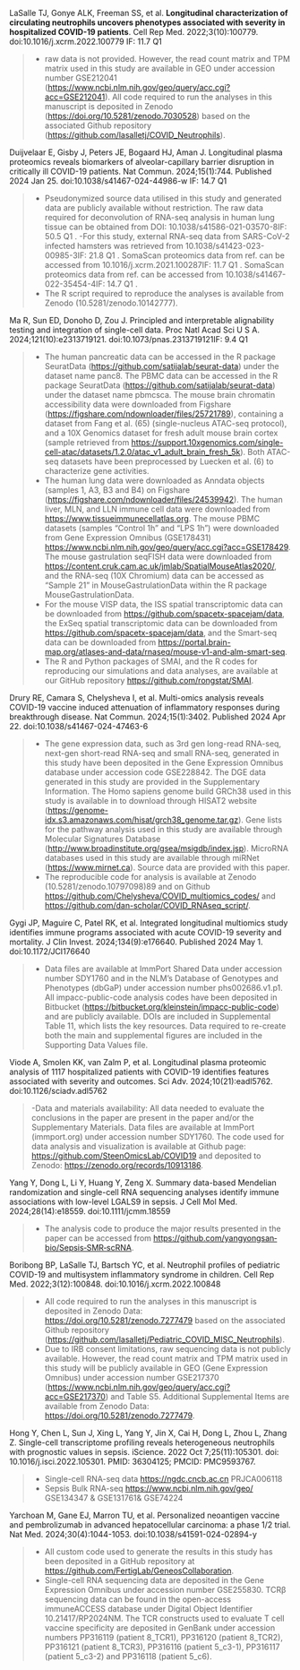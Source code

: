 LaSalle TJ, Gonye ALK, Freeman SS, et al. **Longitudinal characterization of circulating neutrophils uncovers phenotypes associated with severity in hospitalized COVID-19 patients**. 
Cell Rep Med. 2022;3(10):100779. doi:10.1016/j.xcrm.2022.100779 IF: 11.7 Q1 
>- raw data is not provided. However, the read count matrix and TPM matrix used in this study are available in GEO under accession number GSE212041 (https://www.ncbi.nlm.nih.gov/geo/query/acc.cgi?acc=GSE212041).
All code required to run the analyses in this manuscript is deposited in Zenodo (https://doi.org/10.5281/zenodo.7030528) based on the associated Github repository (https://github.com/lasalletj/COVID_Neutrophils).

Duijvelaar E, Gisby J, Peters JE, Bogaard HJ, Aman J. Longitudinal plasma proteomics reveals biomarkers of alveolar-capillary barrier disruption in critically ill COVID-19 patients. Nat Commun. 2024;15(1):744. Published 2024 Jan 25. doi:10.1038/s41467-024-44986-w IF: 14.7 Q1
>- Pseudonymized source data utilised in this study and generated data are publicly available without restriction. The raw data required for deconvolution of RNA-seq analysis in human lung tissue can be obtained from DOI: 10.1038/s41586-021-03570-8IF: 50.5 Q1 .
>-For this study, external RNA-seq data from SARS-CoV-2 infected hamsters was retrieved from 10.1038/s41423-023-00985-3IF: 21.8 Q1 . SomaScan proteomics data from ref. can be accessed from 10.1016/j.xcrm.2021.100287IF: 11.7 Q1 . SomaScan proteomics data from ref. can be accessed from 10.1038/s41467-022-35454-4IF: 14.7 Q1 .
>- The R script required to reproduce the analyses is available from Zenodo (10.5281/zenodo.10142777).


Ma R, Sun ED, Donoho D, Zou J. Principled and interpretable alignability testing and integration of single-cell data. Proc Natl Acad Sci U S A. 2024;121(10):e2313719121. doi:10.1073/pnas.2313719121IF: 9.4 Q1
>- The human pancreatic data can be accessed in the R package SeuratData (https://github.com/satijalab/seurat-data) under the dataset name panc8. The PBMC data can be accessed in the R package SeuratData (https://github.com/satijalab/seurat-data) under the dataset name pbmcsca. The mouse brain chromatin accessibility data were downloaded from Figshare (https://figshare.com/ndownloader/files/25721789), containing a dataset from Fang et al. (65) (single-nucleus ATAC-seq protocol), and a 10X Genomics dataset for fresh adult mouse brain cortex (sample retrieved from https://support.10xgenomics.com/single-cell-atac/datasets/1.2.0/atac_v1_adult_brain_fresh_5k). Both ATAC-seq datasets have been preprocessed by Luecken et al. (6) to characterize gene activities.
>- The human lung data were downloaded as Anndata objects (samples 1, A3, B3 and B4) on Figshare (https://figshare.com/ndownloader/files/24539942). The human liver, MLN, and LLN immune cell data were downloaded from https://www.tissueimmunecellatlas.org. The mouse PBMC datasets (samples “Control 1h” and “LPS 1h”) were downloaded from Gene Expression Omnibus (GSE178431) https://www.ncbi.nlm.nih.gov/geo/query/acc.cgi?acc=GSE178429. The mouse gastrulation seqFISH data were downloaded from https://content.cruk.cam.ac.uk/jmlab/SpatialMouseAtlas2020/, and the RNA-seq (10X Chromium) data can be accessed as “Sample 21” in MouseGastrulationData within the R package MouseGastrulationData.
>-  For the mouse VISP data, the ISS spatial transcriptomic data can be downloaded from https://github.com/spacetx-spacejam/data, the ExSeq spatial transcriptomic data can be downloaded from https://github.com/spacetx-spacejam/data, and the Smart-seq data can be downloaded from https://portal.brain-map.org/atlases-and-data/rnaseq/mouse-v1-and-alm-smart-seq.
>-  The R and Python packages of SMAI, and the R codes for reproducing our simulations and data analyses, are available at our GitHub repository https://github.com/rongstat/SMAI.

Drury RE, Camara S, Chelysheva I, et al. Multi-omics analysis reveals COVID-19 vaccine induced attenuation of inflammatory responses during breakthrough disease. Nat Commun. 2024;15(1):3402. Published 2024 Apr 22. doi:10.1038/s41467-024-47463-6
>- The gene expression data, such as 3rd gen long-read RNA-seq, next-gen short-read RNA-seq and small RNA-seq, generated in this study have been deposited in the Gene Expression Omnibus database under accession code GSE228842. The DGE data generated in this study are provided in the Supplementary Information. The Homo sapiens genome build GRCh38 used in this study is available in to download through HISAT2 website (https://genome-idx.s3.amazonaws.com/hisat/grch38_genome.tar.gz). Gene lists for the pathway analysis used in this study are available through Molecular Signatures Database (http://www.broadinstitute.org/gsea/msigdb/index.jsp). MicroRNA databases used in this study are available through miRNet (https://www.mirnet.ca). Source data are provided with this paper.
>- The reproducible code for analysis is available at Zenodo (10.5281/zenodo.10797098)89 and on Github https://github.com/Chelysheva/COVID_multiomics_codes/ and https://github.com/dan-scholar/COVID_RNAseq_script/.

Gygi JP, Maguire C, Patel RK, et al. Integrated longitudinal multiomics study identifies immune programs associated with acute COVID-19 severity and mortality. J Clin Invest. 2024;134(9):e176640. Published 2024 May 1. doi:10.1172/JCI176640
>- Data files are available at ImmPort Shared Data under accession number SDY1760 and in the NLM’s Database of Genotypes and Phenotypes (dbGaP) under accession number phs002686.v1.p1. All impacc-public-code analysis codes have been deposited in Bitbucket (https://bitbucket.org/kleinstein/impacc-public-code) and are publicly available. DOIs are included in Supplemental Table 11, which lists the key resources. Data required to re-create both the main and supplemental figures are included in the Supporting Data Values file.

Viode A, Smolen KK, van Zalm P, et al. Longitudinal plasma proteomic analysis of 1117 hospitalized patients with COVID-19 identifies features associated with severity and outcomes. Sci Adv. 2024;10(21):eadl5762. doi:10.1126/sciadv.adl5762
>-Data and materials availability: All data needed to evaluate the conclusions in the paper are present in the paper and/or the Supplementary Materials. Data files are available at ImmPort (immport.org) under accession number SDY1760. The code used for data analysis and visualization is available at Github page: https://github.com/SteenOmicsLab/COVID19 and deposited to Zenodo: https://zenodo.org/records/10913186.

Yang Y, Dong L, Li Y, Huang Y, Zeng X. Summary data-based Mendelian randomization and single-cell RNA sequencing analyses identify immune associations with low-level LGALS9 in sepsis. J Cell Mol Med. 2024;28(14):e18559. doi:10.1111/jcmm.18559
>- The analysis code to produce the major results presented in the paper can be accessed from https://github.com/yangyongsan‐bio/Sepsis‐SMR‐scRNA.

Boribong BP, LaSalle TJ, Bartsch YC, et al. Neutrophil profiles of pediatric COVID-19 and multisystem inflammatory syndrome in children. Cell Rep Med. 2022;3(12):100848. doi:10.1016/j.xcrm.2022.100848
>- All code required to run the analyses in this manuscript is deposited in Zenodo Data: https://doi.org/10.5281/zenodo.7277479 based on the associated Github repository (https://github.com/lasalletj/Pediatric_COVID_MISC_Neutrophils).
>- Due to IRB consent limitations, raw sequencing data is not publicly available. However, the read count matrix and TPM matrix used in this study will be publicly available in GEO (Gene Expression Omnibus) under accession number GSE217370 (https://www.ncbi.nlm.nih.gov/geo/query/acc.cgi?acc=GSE217370) and Table S5. Additional Supplemental Items are available from Zenodo Data: https://doi.org/10.5281/zenodo.7277479.

Hong Y, Chen L, Sun J, Xing L, Yang Y, Jin X, Cai H, Dong L, Zhou L, Zhang Z. Single-cell transcriptome profiling reveals heterogeneous neutrophils with prognostic values in sepsis. iScience. 2022 Oct 7;25(11):105301. doi: 10.1016/j.isci.2022.105301. PMID: 36304125; PMCID: PMC9593767.
>- Single-cell RNA-seq data	https://ngdc.cncb.ac.cn	PRJCA006118
>- Sepsis Bulk RNA-seq	https://www.ncbi.nlm.nih.gov/geo/	GSE134347 &	GSE131761& GSE74224

Yarchoan M, Gane EJ, Marron TU, et al. Personalized neoantigen vaccine and pembrolizumab in advanced hepatocellular carcinoma: a phase 1/2 trial. Nat Med. 2024;30(4):1044-1053. doi:10.1038/s41591-024-02894-y
>- All custom code used to generate the results in this study has been deposited in a GitHub repository at https://github.com/FertigLab/GeneosCollaboration.
>- Single-cell RNA sequencing data are deposited in the Gene Expression Omnibus under accession number GSE255830. TCRβ sequencing data can be found in the open-access immuneACCESS database under Digital Object Identifier 10.21417/RP2024NM. The TCR constructs used to evaluate T cell vaccine specificity are deposited in GenBank under accession numbers PP316119 (patient 8_TCR1), PP316120 (patient 8_TCR2), PP316121 (patient 8_TCR3), PP316116 (patient 5_c3-1), PP316117 (patient 5_c3-2) and PP316118 (patient 5_c6).





























